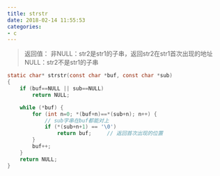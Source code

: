 ```yaml
---
title: strstr
date: 2018-02-14 11:55:53
categories:
- c
---
```


> 返回值：
> 非NULL：str2是str1的子串，返回str2在str1首次出现的地址
> NULL：str2不是str1的子串

```c
static char* strstr(const char *buf, const char *sub)
{
	if (buf==NULL || sub==NULL)
		return NULL;

	while (*buf) {
		for (int n=0; *(buf+n)==*(sub+n); n++) {
			// sub字串在buf都能对上
			if (*(sub+n+1) == '\0')
				return buf;     // 返回首次出现的位置
		}
		buf++;
	}
	return NULL;
}
```
